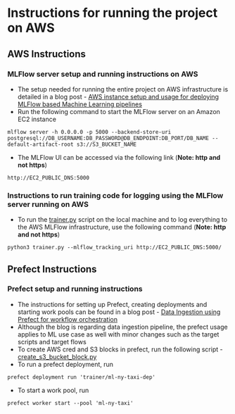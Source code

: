 # Instructions for running the project on AWS

## AWS Instructions

### MLFlow server setup and running instructions on AWS
* The setup needed for running the entire project on AWS infrastructure is detailed in a blog post - [AWS instance setup and usage for deploying MLFlow based Machine Learning pipelines](https://abhishekrs4.github.io/blogs/tech_blogs/tech_blog_2.html)
* Run the following command to start the MLFlow server on an Amazon EC2 instance
```
mlflow server -h 0.0.0.0 -p 5000 --backend-store-uri postgresql://DB_USERNAME:DB_PASSWORD@DB_ENDPOINT:DB_PORT/DB_NAME --default-artifact-root s3://S3_BUCKET_NAME
```
* The MLFlow UI can be accessed via the following link (**Note: http and not https**)
```
http://EC2_PUBLIC_DNS:5000
```


### Instructions to run training code for logging using the MLFlow server running on AWS
* To run the [trainer.py](trainer.py) script on the local machine and to log everything to the AWS MLFlow infrastructure, use the following command (**Note: http and not https**)
```
python3 trainer.py --mlflow_tracking_uri http://EC2_PUBLIC_DNS:5000/
```


## Prefect Instructions

### Prefect setup and running instructions
* The instructions for setting up Prefect, creating deployments and starting work pools can be found in a blog post - [Data Ingestion using Prefect for workflow orchestration](https://abhishekrs4.github.io/blogs/tech_blogs/tech_blog_3.html)
* Although the blog is regarding data ingestion pipeline, the prefect usage applies to ML use case as well with minor changes such as the target scripts and target flows
* To create AWS cred and S3 blocks in prefect, run the following script - [create_s3_bucket_block.py](create_s3_bucket_block.py)
* To run a prefect deployment, run
```
prefect deployment run 'trainer/ml-ny-taxi-dep'
```
* To start a work pool, run
```
prefect worker start --pool 'ml-ny-taxi'
```